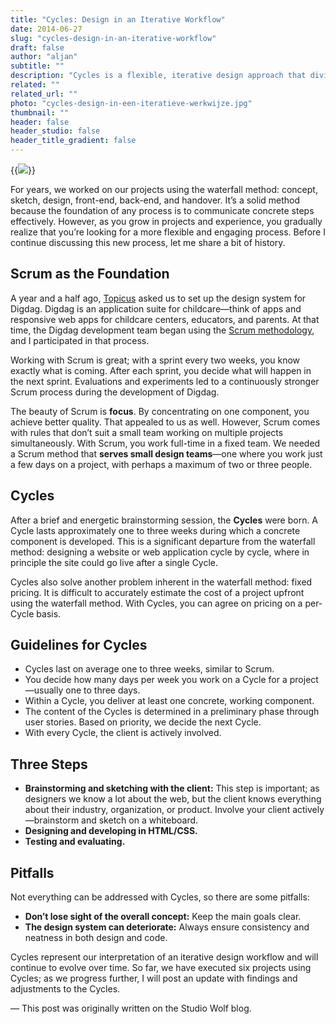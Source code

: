 ```yaml
---
title: "Cycles: Design in an Iterative Workflow"
date: 2014-06-27
slug: "cycles-design-in-an-iterative-workflow"
draft: false
author: "aljan"
subtitle: ""
description: "Cycles is a flexible, iterative design approach that divides the work into short sprints, enabling constant client involvement and continuous improvement of the product."
related: ""
related_url: ""
photo: "cycles-design-in-een-iteratieve-werkwijze.jpg"
thumbnail: ""
header: false
header_studio: false
header_title_gradient: false
---
```


{{<image src="cycles-design-in-een-iteratieve-werkwijze.jpg">}}

For years, we worked on our projects using the waterfall method: concept, sketch, design, front-end, back-end, and handover. It’s a solid method because the foundation of any process is to communicate concrete steps effectively. However, as you grow in projects and experience, you gradually realize that you’re looking for a more flexible and engaging process. Before I continue discussing this new process, let me share a bit of history.

## Scrum as the Foundation

A year and a half ago, [Topicus](http://topicus.nl/) asked us to set up the design system for Digdag. Digdag is an application suite for childcare—think of apps and responsive web apps for childcare centers, educators, and parents. At that time, the Digdag development team began using the [Scrum methodology](http://en.wikipedia.org/wiki/Scrum_(software_development)), and I participated in that process.

Working with Scrum is great; with a sprint every two weeks, you know exactly what is coming. After each sprint, you decide what will happen in the next sprint. Evaluations and experiments led to a continuously stronger Scrum process during the development of Digdag.

The beauty of Scrum is **focus**. By concentrating on one component, you achieve better quality. That appealed to us as well. However, Scrum comes with rules that don’t suit a small team working on multiple projects simultaneously. With Scrum, you work full-time in a fixed team. We needed a Scrum method that **serves small design teams**—one where you work just a few days on a project, with perhaps a maximum of two or three people.

## Cycles

After a brief and energetic brainstorming session, the **Cycles** were born. A Cycle lasts approximately one to three weeks during which a concrete component is developed. This is a significant departure from the waterfall method: designing a website or web application cycle by cycle, where in principle the site could go live after a single Cycle.

Cycles also solve another problem inherent in the waterfall method: fixed pricing. It is difficult to accurately estimate the cost of a project upfront using the waterfall method. With Cycles, you can agree on pricing on a per-Cycle basis.

## Guidelines for Cycles

- Cycles last on average one to three weeks, similar to Scrum.
- You decide how many days per week you work on a Cycle for a project—usually one to three days.
- Within a Cycle, you deliver at least one concrete, working component.
- The content of the Cycles is determined in a preliminary phase through user stories. Based on priority, we decide the next Cycle.
- With every Cycle, the client is actively involved.

## Three Steps

- **Brainstorming and sketching with the client:** This step is important; as designers we know a lot about the web, but the client knows everything about their industry, organization, or product. Involve your client actively—brainstorm and sketch on a whiteboard.
- **Designing and developing in HTML/CSS.**
- **Testing and evaluating.**

## Pitfalls

Not everything can be addressed with Cycles, so there are some pitfalls:

- **Don’t lose sight of the overall concept:** Keep the main goals clear.
- **The design system can deteriorate:** Always ensure consistency and neatness in both design and code.

Cycles represent our interpretation of an iterative design workflow and will continue to evolve over time. So far, we have executed six projects using Cycles; as we progress further, I will post an update with findings and adjustments to the Cycles.

— This post was originally written on the Studio Wolf blog.
